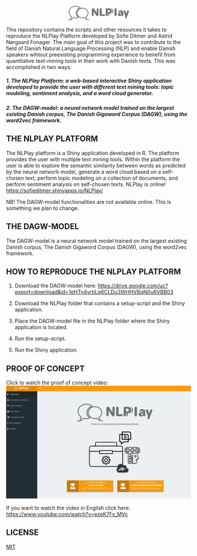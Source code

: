 <p align="center" width="100%"><img width="33%" src="https://github.com/TheNLPlayPlatform/NLPlay/blob/main/NLPlayLogo.png"></p>

This repository contains the scripts and other resources it takes to reproduce the NLPlay Platform developed by Sofie Ditmer and Astrid Nørgaard Fonager. The main goal of this project was to contribute to the field of Danish Natural Language Processing (NLP) and enable Danish speakers wihtout preexisting programming experience to benefit from quantitative text-mining tools in their work with Danish texts. This was accomplished in two ways: 

##### 1. The NLPlay Platform: a web-based interactive Shiny application developed to provide the user with different text mining tools: topic modeling, sentiment analysis, and a word cloud generator.
##### 2. The DAGW-model: a neural network model trained on the largest existing Danish corpus, The Danish Gigaword Corpus (DAGW), using the word2vec framework.

## THE NLPLAY PLATFORM
The NLPlay platform is a Shiny application developed in R. The platform provides the user with multiple text mining tools. Within the platform the user is able to explore the semantic similarity between words as predicted by the neural network model, generate a word cloud based on a self-chosen text, perform topic modeling on a collection of documents, and perform sentiment analysis on self-chosen texts. 
NLPlay is online! https://sofieditmer.shinyapps.io/NLPlay/

NB! The DAGW-model functionalities are not available online. This is something we plan to change.

## THE DAGW-MODEL
The DAGW-model is a neural network model trained on the largest existing Danish corpus, The Danish Gigaword Corpus (DAGW), using the word2vec framework. 

## HOW TO REPRODUCE THE NLPLAY PLATFORM
1. Download the DAGW-model here: https://drive.google.com/uc?export=download&id=1eHTn4vrtjLq6CLDu3WHHVBqN0u6VBB03

2. Download the NLPlay folder that contains a setup-script and the Shiny application.

3. Place the DAGW-model file in the NLPlay folder where the Shiny application is located.

4. Run the setup-script.

5. Run the Shiny application.


## PROOF OF CONCEPT 
Click to watch the proof of concept video:
[![Watch the video](https://github.com/sofieditmer/CulturalDataScienceExamProject2020/blob/main/billede.png)](https://www.youtube.com/watch?v=H15M2p28p9Y)

If you want to watch the video in English click here: https://www.youtube.com/watch?v=ezeK7Fv_MVc 

## LICENSE 
[MIT](https://github.com/TheNLPlayPlatform/NLPlay/blob/main/LICENSE)
